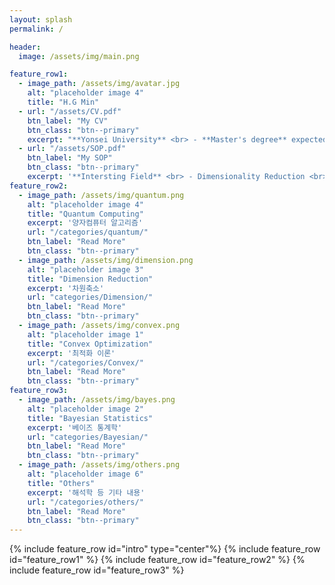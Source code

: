 ```yaml
---
layout: splash
permalink: /

header:
  image: /assets/img/main.png

feature_row1:
  - image_path: /assets/img/avatar.jpg
    alt: "placeholder image 4"
    title: "H.G Min"
  - url: "/assets/CV.pdf"
    btn_label: "My CV"
    btn_class: "btn--primary"
    excerpt: "**Yonsei University** <br> - **Master's degree** expected in Applied Statitstics <br> - **Bachelor's degree** in Applied Statistics <br> - **Consulting Assistant** in Institute of Statistics and DataScience"
  - url: "/assets/SOP.pdf"
    btn_label: "My SOP"
    btn_class: "btn--primary"
    excerpt: '**Intersting Field** <br> - Dimensionality Reduction <br> - Quantum Machine Learning <br> - Thoery of Optimization'
feature_row2:
  - image_path: /assets/img/quantum.png
    alt: "placeholder image 4"
    title: "Quantum Computing"
    excerpt: '양자컴퓨터 알고리즘'
    url: "/categories/quantum/"
    btn_label: "Read More"
    btn_class: "btn--primary"
  - image_path: /assets/img/dimension.png
    alt: "placeholder image 3"
    title: "Dimension Reduction"
    excerpt: '차원축소'
    url: "categories/Dimension/"
    btn_label: "Read More"
    btn_class: "btn--primary"
  - image_path: /assets/img/convex.png
    alt: "placeholder image 1"
    title: "Convex Optimization"
    excerpt: '최적화 이론'
    url: "/categories/Convex/"
    btn_label: "Read More"
    btn_class: "btn--primary"
feature_row3:
  - image_path: /assets/img/bayes.png
    alt: "placeholder image 2"
    title: "Bayesian Statistics"
    excerpt: '베이즈 통계학'
    url: "categories/Bayesian/"
    btn_label: "Read More"
    btn_class: "btn--primary"
  - image_path: /assets/img/others.png
    alt: "placeholder image 6"
    title: "Others"
    excerpt: '해석학 등 기타 내용'
    url: "/categories/others/"
    btn_label: "Read More"
    btn_class: "btn--primary"
---
```


{% include feature_row id="intro" type="center"%}
{% include feature_row id="feature_row1" %}
{% include feature_row id="feature_row2" %}
{% include feature_row id="feature_row3" %}
